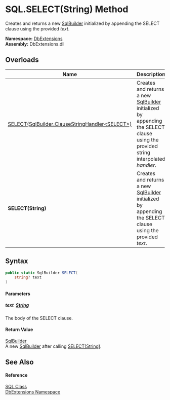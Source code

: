 SQL.SELECT(String) Method
=========================
Creates and returns a new [SqlBuilder][1] initialized by appending the SELECT clause using the provided *text*.
  
**Namespace:** [DbExtensions][2]  
**Assembly:** DbExtensions.dll

Overloads
---------

| Name                                                   | Description                                                                                                                            |
| ------------------------------------------------------ | -------------------------------------------------------------------------------------------------------------------------------------- |
| [SELECT(SqlBuilder.ClauseStringHandler&lt;SELECT>)][3] | Creates and returns a new [SqlBuilder][1] initialized by appending the SELECT clause using the provided string interpolated *handler*. |
| **SELECT(String)**                                     | Creates and returns a new [SqlBuilder][1] initialized by appending the SELECT clause using the provided *text*.                        |


Syntax
------

```csharp
public static SqlBuilder SELECT(
	string? text
)
```

#### Parameters

##### *text*  [String][4]
The body of the SELECT clause.

#### Return Value
[SqlBuilder][1]  
 A new [SqlBuilder][1] after calling [SELECT(String)][5].

See Also
--------

#### Reference
[SQL Class][6]  
[DbExtensions Namespace][2]  

[1]: ../SqlBuilder/README.md
[2]: ../README.md
[3]: SELECT.md
[4]: https://learn.microsoft.com/dotnet/api/system.string
[5]: ../SqlBuilder/SELECT_2.md
[6]: README.md